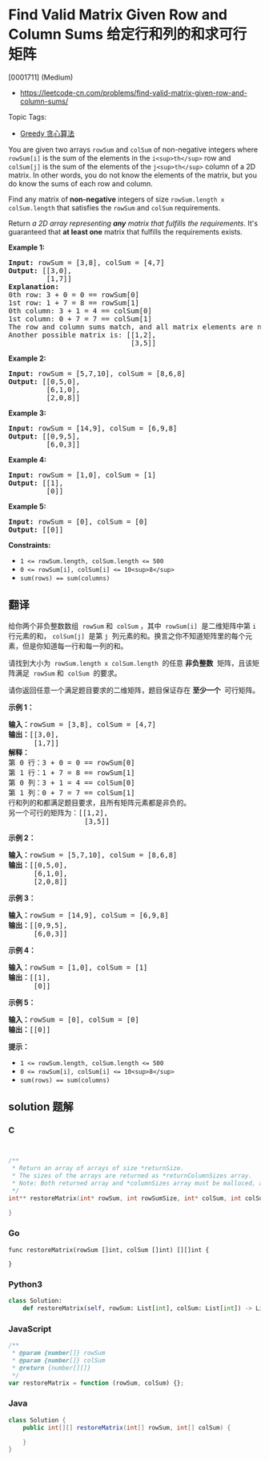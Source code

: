 # Find Valid Matrix Given Row and Column Sums 给定行和列的和求可行矩阵

[0001711] (Medium)

- https://leetcode-cn.com/problems/find-valid-matrix-given-row-and-column-sums/

Topic Tags:

- [Greedy 贪心算法](https://leetcode-cn.com/tag/greedy/)

You are given two arrays `rowSum` and `colSum` of non-negative integers where `rowSum[i]` is the sum of the elements in the `i<sup>th</sup>` row and `colSum[j]` is the sum of the elements of the `j<sup>th</sup>` column of a 2D matrix. In other words, you do not know the elements of the matrix, but you do know the sums of each row and column.

Find any matrix of **non-negative** integers of size `rowSum.length x colSum.length` that satisfies the `rowSum` and `colSum` requirements.

Return _a 2D array representing **any** matrix that fulfills the requirements_. It's guaranteed that **at least one** matrix that fulfills the requirements exists.

**Example 1:**

<pre><strong>Input:</strong> rowSum = [3,8], colSum = [4,7]
<strong>Output:</strong> [[3,0],
         [1,7]]
<strong>Explanation:</strong>
0th row: 3 + 0 = 0 == rowSum[0]
1st row: 1 + 7 = 8 == rowSum[1]
0th column: 3 + 1 = 4 == colSum[0]
1st column: 0 + 7 = 7 == colSum[1]
The row and column sums match, and all matrix elements are non-negative.
Another possible matrix is: [[1,2],
                             [3,5]]
</pre>

**Example 2:**

<pre><strong>Input:</strong> rowSum = [5,7,10], colSum = [8,6,8]
<strong>Output:</strong> [[0,5,0],
         [6,1,0],
         [2,0,8]]
</pre>

**Example 3:**

<pre><strong>Input:</strong> rowSum = [14,9], colSum = [6,9,8]
<strong>Output:</strong> [[0,9,5],
         [6,0,3]]
</pre>

**Example 4:**

<pre><strong>Input:</strong> rowSum = [1,0], colSum = [1]
<strong>Output:</strong> [[1],
         [0]]
</pre>

**Example 5:**

<pre><strong>Input:</strong> rowSum = [0], colSum = [0]
<strong>Output:</strong> [[0]]
</pre>

**Constraints:**

- `1 <= rowSum.length, colSum.length <= 500`
- `0 <= rowSum[i], colSum[i] <= 10<sup>8</sup>`
- `sum(rows) == sum(columns)`

## 翻译

给你两个非负整数数组  `rowSum` 和  `colSum` ，其中  `rowSum[i]`  是二维矩阵中第 `i`  行元素的和， `colSum[j]`  是第 `j`  列元素的和。换言之你不知道矩阵里的每个元素，但是你知道每一行和每一列的和。

请找到大小为  `rowSum.length x colSum.length`  的任意 **非负整数**  矩阵，且该矩阵满足  `rowSum` 和  `colSum`  的要求。

请你返回任意一个满足题目要求的二维矩阵，题目保证存在 **至少一个**  可行矩阵。

**示例 1：**

<pre><strong>输入：</strong>rowSum = [3,8], colSum = [4,7]
<strong>输出：</strong>[[3,0],
      [1,7]]
<strong>解释：</strong>
第 0 行：3 + 0 = 0 == rowSum[0]
第 1 行：1 + 7 = 8 == rowSum[1]
第 0 列：3 + 1 = 4 == colSum[0]
第 1 列：0 + 7 = 7 == colSum[1]
行和列的和都满足题目要求，且所有矩阵元素都是非负的。
另一个可行的矩阵为：[[1,2],
                  [3,5]]
</pre>

**示例 2：**

<pre><strong>输入：</strong>rowSum = [5,7,10], colSum = [8,6,8]
<strong>输出：</strong>[[0,5,0],
      [6,1,0],
      [2,0,8]]
</pre>

**示例 3：**

<pre><strong>输入：</strong>rowSum = [14,9], colSum = [6,9,8]
<strong>输出：</strong>[[0,9,5],
      [6,0,3]]
</pre>

**示例 4：**

<pre><strong>输入：</strong>rowSum = [1,0], colSum = [1]
<strong>输出：</strong>[[1],
      [0]]
</pre>

**示例 5：**

<pre><strong>输入：</strong>rowSum = [0], colSum = [0]
<strong>输出：</strong>[[0]]
</pre>

**提示：**

- `1 <= rowSum.length, colSum.length <= 500`
- `0 <= rowSum[i], colSum[i] <= 10<sup>8</sup>`
- `sum(rows) == sum(columns)`

## solution 题解

### C

```c


/**
 * Return an array of arrays of size *returnSize.
 * The sizes of the arrays are returned as *returnColumnSizes array.
 * Note: Both returned array and *columnSizes array must be malloced, assume caller calls free().
 */
int** restoreMatrix(int* rowSum, int rowSumSize, int* colSum, int colSumSize, int* returnSize, int** returnColumnSizes){

}
```

### Go

```golang
func restoreMatrix(rowSum []int, colSum []int) [][]int {

}
```

### Python3

```python
class Solution:
    def restoreMatrix(self, rowSum: List[int], colSum: List[int]) -> List[List[int]]:
```

### JavaScript

```javascript
/**
 * @param {number[]} rowSum
 * @param {number[]} colSum
 * @return {number[][]}
 */
var restoreMatrix = function (rowSum, colSum) {};
```

### Java

```java
class Solution {
    public int[][] restoreMatrix(int[] rowSum, int[] colSum) {

    }
}
```
